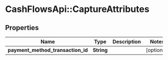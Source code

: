 # CashFlowsApi::CaptureAttributes

## Properties
Name | Type | Description | Notes
------------ | ------------- | ------------- | -------------
**payment_method_transaction_id** | **String** |  | [optional] 

